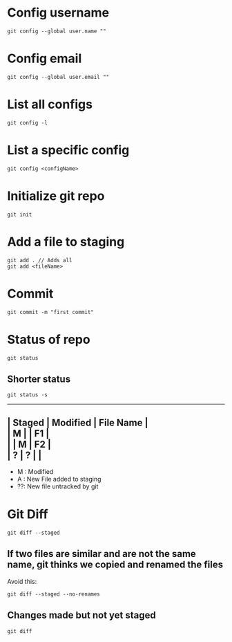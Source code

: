 # Config username
```git
git config --global user.name "" 
```
# Config email
```
git config --global user.email "" 
```
# List all configs
```
git config -l
```

# List a specific config
```
git config <configName>
```

# Initialize git repo
```
git init
```

# Add a file to staging
```
git add . // Adds all
git add <fileName>
```

# Commit
```
git commit -m "first commit"
```
# Status of repo
```
git status
```
## Shorter status
```
git status -s
```
 _________________________________  
 | Staged | Modified | File Name |  
 |   M    |          |     F1    |  
 |        |     M    |     F2    |  
 |   ?    |     ?    |           |  
 ---------------------------------  
 - M : Modified
 - A : New File added to staging
 - ??: New file untracked by git

# Git Diff 
 ```
 git diff --staged
 ```
  ## If two files are similar and are not the same name, git thinks we copied and renamed the files
 Avoid this:
 ```
 git diff --staged --no-renames
 ```
 ## Changes made but not yet staged
 ```
 git diff
 ```
